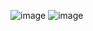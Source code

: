 ![image](https://user-images.githubusercontent.com/64565005/171323745-3a5b4c8d-fdca-4803-8cc9-2ad08cc8bfeb.png)
![image](https://user-images.githubusercontent.com/64565005/171323781-441bb90a-d694-47a5-bfab-da3ae918cb15.png)
